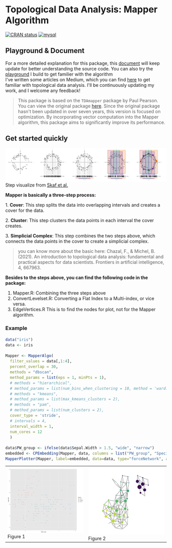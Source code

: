 # Topological Data Analysis: Mapper Algorithm
<!-- badges: start -->
[![CRAN status](https://www.r-pkg.org/badges/version/MapperAlgo)](https://cran.r-project.org/package=MapperAlgo)
<a href="https://CRAN.R-project.org/package=MapperAlgo" target="_blank" rel="noreferrer"> <img src="https://cranlogs.r-pkg.org/badges/grand-total/MapperAlgo" alt="mysql" width="100" height="20"/> </a> 
<!-- badges: end -->

## Playground & Document
For a more detailed explanation for this package, this [document](https://bookdown.org/kennywang2003/vignettes/) will keep update for better understanding the source code. You can also try the [playground](https://tf3q5u-0-0.shinyapps.io/mapperalgo/) I build to get familier with the algorithm<br/>
I've written some articles on Medium, which you can find [here](https://medium.com/@kennywang2003) to get familiar with topological data analysis. I'll be continuously updating my work, and I welcome any feedback!

> This package is based on the `TDAmapper` package by Paul Pearson. You can view the original package [here](https://github.com/paultpearson/TDAmapper). Since the original package hasn't been updated in over seven years, this version is focused on optimization. By incorporating vector computation into the Mapper algorithm, this package aims to significantly improve its performance.

## Get started quickly

![Mapper](man/figures/mapper.png) Step visualize from [Skaf et al.](https://doi.org/10.1016/j.jbi.2022.104082)

**Mapper is basically a three-step process:**

1\. **Cover**: This step splits the data into overlapping intervals and creates a cover for the data.

2\. **Cluster**: This step clusters the data points in each interval the cover creates.

3\. **Simplicial Complex**: This step combines the two steps above, which connects the data points in the cover to create a simplicial complex.

> you can know more about the basic here: Chazal, F., & Michel, B. (2021). An introduction to topological data analysis: fundamental and practical aspects for data scientists. Frontiers in artificial intelligence, 4, 667963.

**Besides to the steps above, you can find the following code in the package:**

1.  Mapper.R: Combining the three steps above
2.  ConvertLevelset.R: Converting a Flat Index to a Multi-index, or vice versa.
3.  EdgeVertices.R This is to find the nodes for plot, not for the Mapper algorithm.

### Example

``` r
data("iris")
data <- iris

Mapper <- MapperAlgo(
  filter_values = data[,1:4],
  percent_overlap = 30,
  methods = "dbscan",
  method_params = list(eps = 1, minPts = 1),
  # methods = "hierarchical",
  # method_params = list(num_bins_when_clustering = 10, method = 'ward.D2'),
  # methods = "kmeans",
  # method_params = list(max_kmeans_clusters = 2),
  # methods = "pam",
  # method_params = list(num_clusters = 2),
  cover_type = 'stride',
  # intervals = 4,
  interval_width = 1,
  num_cores = 12
  )

data$PW_group <- ifelse(data$Sepal.Width > 1.5, "wide", "narrow")
embedded <- CPEmbedding(Mapper, data, columns = list("PW_group", "Species"), a_level = "wide", b_level = "versicolor")
MapperPlotter(Mapper, label=embedded, data=data, type="forceNetwork", avg=TRUE, use_embedding=TRUE)
```

<table>
  <tr>
    <td><img src="man/figures/Iris.png" alt="Iris" width="500"/><br/>Figure 1</td>
    <td><img src="man/figures/IrisMapper.png" alt="IrisMapper" width="500"/><br/>Figure 2</td>
  </tr>
</table>
